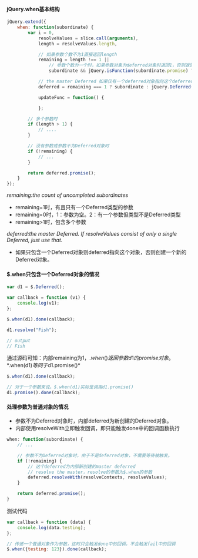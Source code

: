 #### jQuery.when基本结构

```javascript
jQuery.extend({
    when: function(subordinate) {
        var i = 0,
            resolveValues = slice.call(arguments),
            length = resolveValues.length,

            // 如果参数个数不为1直接返回length
            remaining = length !== 1 ||
                // 参数个数为一个时，如果参数对象为deferred对象时返回1，否则返回0
                subordinate && jQuery.isFunction(subordinate.promise) ? length : 0,

            // the master Deferred 如果仅有一个deferred对象指向这个deferred对象，否则创建一个新的deferred对象
            deferred = remaining === 1 ? subordinate : jQuery.Deferred(),

            updateFunc = function() {

            };

        // 多个参数时
        if (length > 1) {
            // ....
        }

        // 没有参数或参数不为Deferred对象时
        if (!remaining) {
            // ...
        }

        return deferred.promise();
    }
});
```
*remaining:the count of uncompleted subordinates*
* remaining=1时，有且只有一个Deferred类型的参数
* remaining=0时，1：参数为空。2：有一个参数但类型不是Deferred类型
* remaining>1时，包含多个参数

*deferred:the master Deferred. If resolveValues consist of only a single Deferred, just use that.*
* 如果只包含一个Deferred对象则deferred指向这个对象，否则创建一个新的Deferred对象。

#### $.when只包含一个Deferred对象的情况

```javascript
var d1 = $.Deferred();

var callback = function (v1) {
    console.log(v1);
};

$.when(d1).done(callback);

d1.resolve("Fish");

// output
// Fish
```

通过源码可知：内部remaining为1，$.when()返回参数d1的promise对象。
*$.when(d1)*等同于*d1.promise()*

```javascript
$.when(d1).done(callback);

// 对于一个参数来说。$.when(d1)实际是调用d1.promise()
d1.promise().done(callback);
```

#### 处理参数为普通对象的情况

* 参数不为Deferred对象时，内部deferred为新创建的Deferred对象。
* 内部使用resolveWith立即触发回调，即只能触发done中的回调函数执行

```javascript
when: function(subordinate) {
    // ...

    // 参数不为Deferred对象时，由于不是deferred对象，不需要等待被触发。
    if (!remaining) {
        // 这个deferred为内部新创建的master deferred
        // resolve the master，resolve的参数为$.when的参数
        deferred.resolveWith(resolveContexts, resolveValues);
    }

    return deferred.promise();
}
```

测试代码

```javascript
var callback = function (data) {
    console.log(data.testing);
};

// 传递一个普通对象作为参数，这时只会触发done中的回调，不会触发fail中的回调
$.when({testing: 123}).done(callback);
```